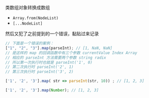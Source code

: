 

类数组对象转换成数组


- `Array.from(NodeList)`
- `[...NodeList]`


然后又犯了之前提到的一个错误，黏贴过来记录

```js
// 下面是一个错误的案例：
["1", "2", "3"].map(parseInt); // [1, NaN, NaN]
// 是这样的 map 的回调函数中有三个参数 currentValue Index Array
// 相应的 parseInt 方法需要两个参数 string radix
// 所以第一次执行时也就是 parseInt('1', 0)
// 第二次执行时 parseInt('2', 1)
// 第三次执行时 parseInt('3', 2)

['1', '2', '3'].map( str => parseInt(str, 10)) ; // [1, 2, 3]

['1', '2', '3'].map(Number); // [1, 2, 3]
```
